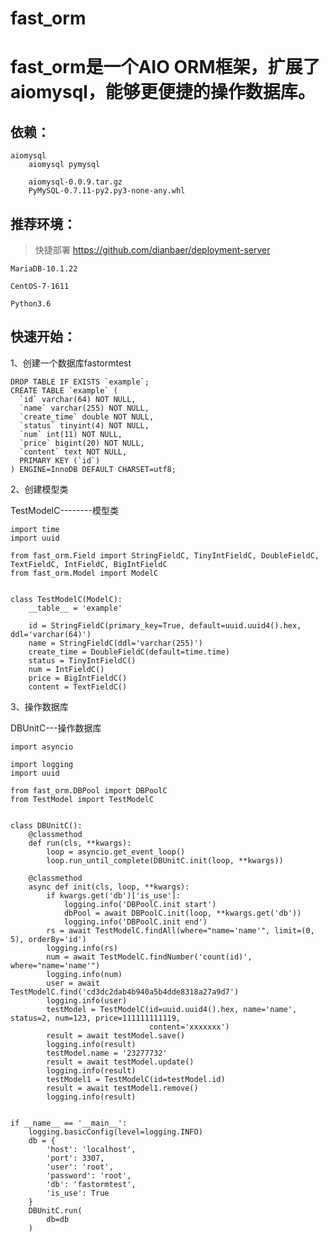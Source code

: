 # fast_orm


# fast_orm是一个AIO ORM框架，扩展了aiomysql，能够更便捷的操作数据库。




## 依赖：

	aiomysql
		aiomysql pymysql
		
		aiomysql-0.0.9.tar.gz
		PyMySQL-0.7.11-py2.py3-none-any.whl
	

## 推荐环境：

>快捷部署 https://github.com/dianbaer/deployment-server

	MariaDB-10.1.22

	CentOS-7-1611
	
	Python3.6


## 快速开始：

1、创建一个数据库fastormtest

	DROP TABLE IF EXISTS `example`;
	CREATE TABLE `example` (
	  `id` varchar(64) NOT NULL,
	  `name` varchar(255) NOT NULL,
	  `create_time` double NOT NULL,
	  `status` tinyint(4) NOT NULL,
	  `num` int(11) NOT NULL,
	  `price` bigint(20) NOT NULL,
	  `content` text NOT NULL,
	  PRIMARY KEY (`id`)
	) ENGINE=InnoDB DEFAULT CHARSET=utf8;
	
	
2、创建模型类

TestModelC--------模型类

	import time
	import uuid

	from fast_orm.Field import StringFieldC, TinyIntFieldC, DoubleFieldC, TextFieldC, IntFieldC, BigIntFieldC
	from fast_orm.Model import ModelC


	class TestModelC(ModelC):
		__table__ = 'example'

		id = StringFieldC(primary_key=True, default=uuid.uuid4().hex, ddl='varchar(64)')
		name = StringFieldC(ddl='varchar(255)')
		create_time = DoubleFieldC(default=time.time)
		status = TinyIntFieldC()
		num = IntFieldC()
		price = BigIntFieldC()
		content = TextFieldC()

3、操作数据库

DBUnitC---操作数据库

	import asyncio

	import logging
	import uuid

	from fast_orm.DBPool import DBPoolC
	from TestModel import TestModelC


	class DBUnitC():
		@classmethod
		def run(cls, **kwargs):
			loop = asyncio.get_event_loop()
			loop.run_until_complete(DBUnitC.init(loop, **kwargs))

		@classmethod
		async def init(cls, loop, **kwargs):
			if kwargs.get('db')['is_use']:
				logging.info('DBPoolC.init start')
				dbPool = await DBPoolC.init(loop, **kwargs.get('db'))
				logging.info('DBPoolC.init end')
			rs = await TestModelC.findAll(where="name='name'", limit=(0, 5), orderBy='id')
			logging.info(rs)
			num = await TestModelC.findNumber('count(id)', where="name='name'")
			logging.info(num)
			user = await TestModelC.find('cd3dc2dab4b940a5b4dde8318a27a9d7')
			logging.info(user)
			testModel = TestModelC(id=uuid.uuid4().hex, name='name', status=2, num=123, price=111111111119,
								   content='xxxxxxx')
			result = await testModel.save()
			logging.info(result)
			testModel.name = '23277732'
			result = await testModel.update()
			logging.info(result)
			testModel1 = TestModelC(id=testModel.id)
			result = await testModel1.remove()
			logging.info(result)


	if __name__ == '__main__':
		logging.basicConfig(level=logging.INFO)
		db = {
			'host': 'localhost',
			'port': 3307,
			'user': 'root',
			'password': 'root',
			'db': 'fastormtest',
			'is_use': True
		}
		DBUnitC.run(
			db=db
		)


	
